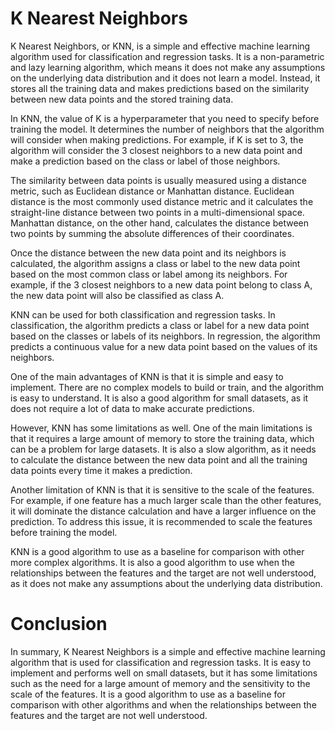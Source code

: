 # K Nearest Neighbors

K Nearest Neighbors, or KNN, is a simple and effective machine learning algorithm used for classification and regression tasks. It is a non-parametric and lazy learning algorithm, which means it does not make any assumptions on the underlying data distribution and it does not learn a model. Instead, it stores all the training data and makes predictions based on the similarity between new data points and the stored training data.

In KNN, the value of K is a hyperparameter that you need to specify before training the model. It determines the number of neighbors that the algorithm will consider when making predictions. For example, if K is set to 3, the algorithm will consider the 3 closest neighbors to a new data point and make a prediction based on the class or label of those neighbors.

The similarity between data points is usually measured using a distance metric, such as Euclidean distance or Manhattan distance. Euclidean distance is the most commonly used distance metric and it calculates the straight-line distance between two points in a multi-dimensional space. Manhattan distance, on the other hand, calculates the distance between two points by summing the absolute differences of their coordinates.

Once the distance between the new data point and its neighbors is calculated, the algorithm assigns a class or label to the new data point based on the most common class or label among its neighbors. For example, if the 3 closest neighbors to a new data point belong to class A, the new data point will also be classified as class A.

KNN can be used for both classification and regression tasks. In classification, the algorithm predicts a class or label for a new data point based on the classes or labels of its neighbors. In regression, the algorithm predicts a continuous value for a new data point based on the values of its neighbors.

One of the main advantages of KNN is that it is simple and easy to implement. There are no complex models to build or train, and the algorithm is easy to understand. It is also a good algorithm for small datasets, as it does not require a lot of data to make accurate predictions.

However, KNN has some limitations as well. One of the main limitations is that it requires a large amount of memory to store the training data, which can be a problem for large datasets. It is also a slow algorithm, as it needs to calculate the distance between the new data point and all the training data points every time it makes a prediction.

Another limitation of KNN is that it is sensitive to the scale of the features. For example, if one feature has a much larger scale than the other features, it will dominate the distance calculation and have a larger influence on the prediction. To address this issue, it is recommended to scale the features before training the model.

KNN is a good algorithm to use as a baseline for comparison with other more complex algorithms. It is also a good algorithm to use when the relationships between the features and the target are not well understood, as it does not make any assumptions about the underlying data distribution.

# Conclusion

In summary, K Nearest Neighbors is a simple and effective machine learning algorithm that is used for classification and regression tasks. It is easy to implement and performs well on small datasets, but it has some limitations such as the need for a large amount of memory and the sensitivity to the scale of the features. It is a good algorithm to use as a baseline for comparison with other algorithms and when the relationships between the features and the target are not well understood.